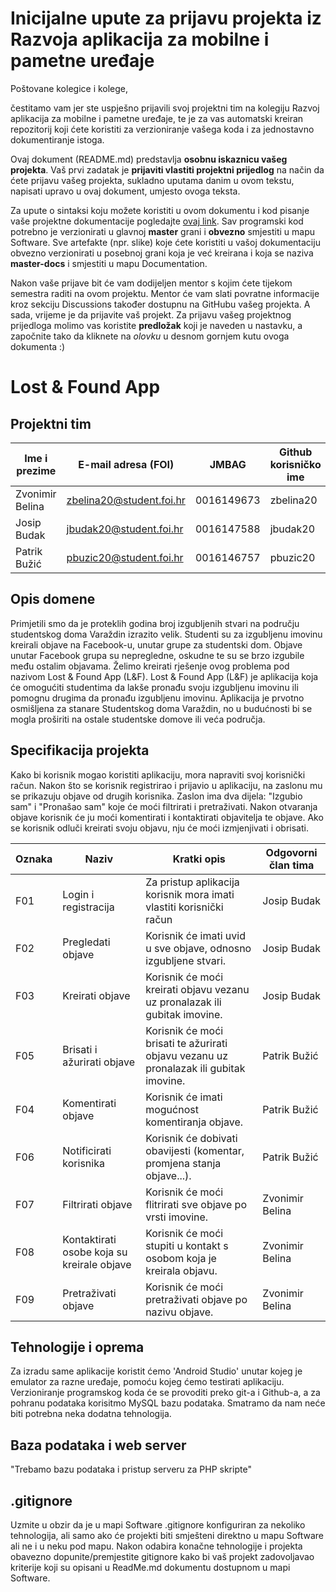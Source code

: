 # Inicijalne upute za prijavu projekta iz Razvoja aplikacija za mobilne i pametne uređaje

Poštovane kolegice i kolege, 

čestitamo vam jer ste uspješno prijavili svoj projektni tim na kolegiju Razvoj aplikacija za mobilne i pametne uređaje, te je za vas automatski kreiran repozitorij koji ćete koristiti za verzioniranje vašega koda i za jednostavno dokumentiranje istoga.

Ovaj dokument (README.md) predstavlja **osobnu iskaznicu vašeg projekta**. Vaš prvi zadatak je **prijaviti vlastiti projektni prijedlog** na način da ćete prijavu vašeg projekta, sukladno uputama danim u ovom tekstu, napisati upravo u ovaj dokument, umjesto ovoga teksta.

Za upute o sintaksi koju možete koristiti u ovom dokumentu i kod pisanje vaše projektne dokumentacije pogledajte [ovaj link](https://guides.github.com/features/mastering-markdown/).
Sav programski kod potrebno je verzionirati u glavnoj **master** grani i **obvezno** smjestiti u mapu Software. Sve artefakte (npr. slike) koje ćete koristiti u vašoj dokumentaciju obvezno verzionirati u posebnoj grani koja je već kreirana i koja se naziva **master-docs** i smjestiti u mapu Documentation.

Nakon vaše prijave bit će vam dodijeljen mentor s kojim ćete tijekom semestra raditi na ovom projektu. Mentor će vam slati povratne informacije kroz sekciju Discussions također dostupnu na GitHubu vašeg projekta. A sada, vrijeme je da prijavite vaš projekt. Za prijavu vašeg projektnog prijedloga molimo vas koristite **predložak** koji je naveden u nastavku, a započnite tako da kliknete na *olovku* u desnom gornjem kutu ovoga dokumenta :) 

# Lost & Found App

## Projektni tim

Ime i prezime | E-mail adresa (FOI) | JMBAG | Github korisničko ime | Seminarska grupa
------------  | ------------------- | ----- | --------------------- | ----------------
Zvonimir Belina | zbelina20@student.foi.hr | 0016149673 | zbelina20 | G01
Josip Budak | jbudak20@student.foi.hr | 0016147588 | jbudak20 | G01
Patrik Bužić | pbuzic20@student.foi.hr | 0016146757 | pbuzic20 | G01

## Opis domene
Primjetili smo da je proteklih godina broj izgubljenih stvari na području studentskog doma Varaždin izrazito velik. Studenti su za izgubljenu imovinu kreirali objave na Facebook-u, unutar grupe za studentski dom. Objave unutar Facebook grupa su nepregledne, oskudne te su se brzo izgubile među ostalim objavama. Želimo kreirati rješenje ovog problema pod nazivom Lost & Found App (L&F). Lost & Found App (L&F) je aplikacija koja će omogućiti studentima da lakše pronađu svoju izgubljenu imovinu ili pomognu drugima da pronađu izgubljenu imovinu. Aplikacija je prvotno osmišljena za stanare Studentskog doma Varaždin, no u budućnosti bi se mogla proširiti na ostale studentske domove ili veća područja.      

## Specifikacija projekta
Kako bi korisnik mogao koristiti aplikaciju, mora napraviti svoj korisnički račun. Nakon što se korisnik registrirao i prijavio u aplikaciju, na zaslonu mu se prikazuju objave od drugih korisnika. Zaslon ima dva dijela: "Izgubio sam" i "Pronašao sam" koje će moći filtrirati i pretraživati. Nakon otvaranja objave korisnik će ju moći komentirati i kontaktirati objavitelja te objave. Ako se korisnik odluči kreirati svoju objavu, nju će moći izmjenjivati i obrisati.

Oznaka | Naziv | Kratki opis | Odgovorni član tima
------ | ----- | ----------- | -------------------
F01 | Login i registracija | Za pristup aplikacija korisnik mora imati vlastiti korisnički račun | Josip Budak
F02 | Pregledati objave | Korisnik će imati uvid u sve objave, odnosno izgubljene stvari.  | Josip Budak
F03 | Kreirati objave | Korisnik će moći kreirati objavu vezanu uz pronalazak ili gubitak imovine. | Josip Budak
F05 | Brisati i ažurirati objave | Korisnik će moći brisati te ažurirati objavu vezanu uz pronalazak ili gubitak imovine. | Patrik Bužić
F04 | Komentirati objave | Korisnik će imati mogućnost komentiranja objave. | Patrik Bužić
F06 | Notificirati korisnika | Korisnik će dobivati obavijesti (komentar, promjena stanja objave...). | Patrik Bužić
F07 | Filtrirati objave | Korisnik će moći flitrirati sve objave po vrsti imovine. | Zvonimir Belina
F08 | Kontaktirati osobe koja su kreirale objave | Korisnik će moći stupiti u kontakt s osobom koja je kreirala objavu.| Zvonimir Belina
F09 | Pretraživati objave | Korisnik će moći pretraživati objave po nazivu objave.| Zvonimir Belina

## Tehnologije i oprema
Za izradu same aplikacije koristit ćemo 'Android Studio' unutar kojeg je emulator za razne uređaje, pomoću kojeg ćemo testirati aplikaciju. Verzioniranje programskog koda će se provoditi preko git-a i Github-a, a za pohranu podataka korisitmo MySQL bazu podataka. Smatramo da nam neće biti potrebna neka dodatna tehnologija.


## Baza podataka i web server
"Trebamo bazu podataka i pristup serveru za PHP skripte"

## .gitignore
Uzmite u obzir da je u mapi Software .gitignore konfiguriran za nekoliko tehnologija, ali samo ako će projekti biti smješteni direktno u mapu Software ali ne i u neku pod mapu. Nakon odabira konačne tehnologije i projekta obavezno dopunite/premjestite gitignore kako bi vaš projekt zadovoljavao kriterije koji su opisani u ReadMe.md dokumentu dostupnom u mapi Software.
